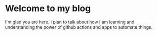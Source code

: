 # Welcome to my blog

I'm glad you are here. I plan to talk about how I am learning and understanding the power of github actions and apps to automate things.

